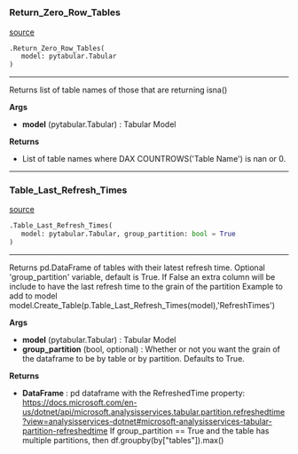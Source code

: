 #


### Return_Zero_Row_Tables
[source](https://github.com/Curts0/PyTabular\blob\master\pytabular/basic_checks.py\#L10)
```python
.Return_Zero_Row_Tables(
   model: pytabular.Tabular
)
```

---
Returns list of table names of those that are returning isna()


**Args**

* **model** (pytabular.Tabular) : Tabular Model


**Returns**

* List of table names where DAX COUNTROWS('Table Name') is nan or 0.


----


### Table_Last_Refresh_Times
[source](https://github.com/Curts0/PyTabular\blob\master\pytabular/basic_checks.py\#L24)
```python
.Table_Last_Refresh_Times(
   model: pytabular.Tabular, group_partition: bool = True
)
```

---
Returns pd.DataFrame of tables with their latest refresh time. 
Optional 'group_partition' variable, default is True.
If False an extra column will be include to have the last refresh time to the grain of the partition
Example to add to model model.Create_Table(p.Table_Last_Refresh_Times(model),'RefreshTimes')


**Args**

* **model** (pytabular.Tabular) : Tabular Model
* **group_partition** (bool, optional) : Whether or not you want the grain of the dataframe to be by table or by partition. Defaults to True.


**Returns**

* **DataFrame**  : pd dataframe with the RefreshedTime property: https://docs.microsoft.com/en-us/dotnet/api/microsoft.analysisservices.tabular.partition.refreshedtime?view=analysisservices-dotnet#microsoft-analysisservices-tabular-partition-refreshedtime
If group_partition == True and the table has multiple partitions, then df.groupby(by["tables"]).max()
